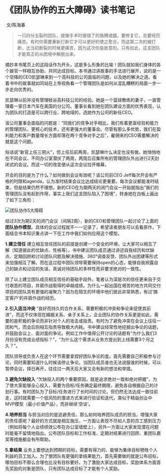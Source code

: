 # 《团队协作的五大障碍》读书笔记 
​                                                                                                                                                                           文/陈海春

> 一只四分五裂的团队，就像手术时接错了的胳膊或腿，要修复它，总要经历痛苦。有时你需要重新打断它才可以更好的使之愈合，而这第二次的被打断，比当初断裂的时候更痛苦，因为这次你是故意的。只有如此，这支团队才能真正的从困境中解脱出来。

摘抄本书尾页上的这段话作为开头，这是多么形象的比喻！团队就如我们身体的各个器官一样相互协助、共同达成目标。本书通过讲故事的手法进行展开，说的是一个空降的CEO凯瑟琳来到一个高科技的公司面临的问题，以及她的解决之道。看着书中的故事就如同站在上帝视角看一个管理团队是如何从混乱糟糕的局面一步一步走向优秀的。

凯瑟琳以前并没有管理硅谷高科技公司的经验。她是一个篮球教练的妻子，一直管理着一家日本汽车在美国的分公司。董事长看到她在团队建设方面的优秀表现，认为团队的打造是可以跨行业、跨地域的，选她作为公司的新任CEO。

该公司董事会面临的问题是：“同我们的竞争对手相比，我们有着更富经验和能力的管理团队，更核心的技术，还有更强大的董事会。尽管有那么多优势，我们在盈利能力和客户数量增长方面却落在两个竞争对手之后”，雇佣来的CEO需要解决的就是这个问题。

俗话说“新官上任三把火”，但上任后前两周，凯瑟琳什么决定也没有做。她悄悄地在不同会议、不同办公室潜伏了两周，两周后召集所有的管理团队外出进行2天封闭式的会议。而这一切的改变便从这次会议拉开帷幕。

开会的目的是为了什么？如何做到会议有效呢？该公司前CEO Jeff每次开会有严格的时限和agenda，认为准时结束会议比达成结论更重要。每次会议都能准时结束，但是结果仍然不理想。新的CEO在为期两天的闭门会议一开始就指出“我们的管理团队没有起到作用，事实上我们这支团队陷入了困境”，转身她在白板上画出了如下三角形：

![团队协作5大障碍](https://github.com/PM-RSC/PM-ReadingAndSharing-Club/blob/master/images/%E5%9B%A2%E9%98%9F%E5%8D%8F%E4%BD%9C5%E5%A4%A7%E9%9A%9C%E7%A2%8D.jpg)

经过3次为期2天的闭门会议（间隔2周），新的CEO和管理团队一起讨论了上面的**团队协作模型**。具体的会议过程就不一一记录了，希望读者朋友可以去看原作，下面结合书本知识重点讲一下在工作中我们如何应用这个模型。

**1.建立信任**
建立相互信任团队的前提是创建一个安全的环境，让大家可以相互了解（知道彼此的优缺点、性格等）。书中建议团队成员通过讲述自我经历和优缺点、定期回顾和讨论团队问题及解决措施、360°调查反馈、团队外出团建等形式来加强相互了解。而在这过程中团队领导需要保持open的心态，能够自我袒露自己的缺点和过往的失误，真诚对待团队的多样性而非要求绝对的一致性。

除了以上建立团队成员相互信任的基础手段外，笔者认为深层次的信任更来自于交付艰苦的项目，并肩作战取得的卓越成绩。为什么一起出国在艰苦的地方共同交付项目的团队具有更强的凝聚力？因为在陌生的环境中他们彼此非常熟悉，有过‘搞定客户’的并肩作战的经历。

**2.引入适当冲突**
“良好而持久的合作关系，需要积极的冲突和争论来促使其前进”，而这不仅体现在婚姻关系、亲子关系上，企业团队的协作关系更是如此，需要的是积极的争论而非针对个人的攻击或指责。有时为了避免冲突在会议上往往一团和气，而会后则相互指责导致极大内耗。书中建议经常性地挖掘出争论的话题，并鼓励会议上、面对面的争论。例如工作中值得公开讨论的话题有“为什么我们3月份没有完成业绩指标？”，“为什么这个需求从业务方提出到上线需要3个月之久？”。

团队领导或负责人在这个环节需要拿捏好团队争论的度。首先需要自己积极参与讨论，同时需要知道什么时候该停止争论。当团队成员谁也无法说服谁的时候，可以暂停会议，择日再开，往往过一两天后大家又会有新的想法和举措。

**3.避免欠缺投入**
“欠缺投入的两个重要原因，就是追求绝对一致和绝对把握”，为了使大家能够全心投入，需要为目标/任务确定最终期限，避免各自根据自己的计划行事。有时团队为了目标/任务进行了长时间的讨论，但仍然无法达成一致往前走，这时就需要一个低风险的激进方式来进行验证和迭代，类似于精益创业中MVP模型（最小价值产品），而非继续‘空谈’。

**4.培养担当**
与担当对应的是逃避责任。那么如何培养团队成员的担当，增强大家的责任感呢？最好的方式就是相互施压，一方面让表现不尽如人意的员工感到压力（例如将每个人业绩绩效公布在办公室墙壁上），另外一方面让大家发现潜在问题时能毫不留情地指出。公布团队目标和工作标准、定期对结果进行回顾、重团队嘉奖等措施都会有所帮助。

**5.拿结果**
业务上要想达到预期的目标，需要有得力的、能够为集体目标牺牲个人利益的员工加入。为了使团队有更强的拿结果能力，首先需要做的就是公布目标，哪怕目标不那么合理也比没有目标要好。为了激励大家达成目标，奖励体系方面首先奖励的对象是团队，只有团队达成目标了才能有个人奖励。
